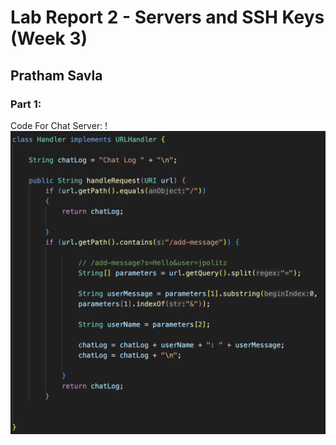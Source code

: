 # Lab Report 2 - Servers and SSH Keys (Week 3)
## Pratham Savla

### Part 1:
Code For Chat Server:
!![Code For Chat Server](part1.png)
